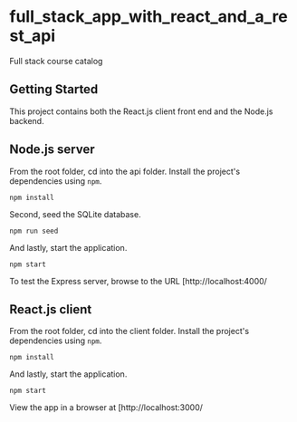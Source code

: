 # full_stack_app_with_react_and_a_rest_api
 Full stack course catalog

## Getting Started

This project contains both the React.js client front end and the Node.js backend.

## Node.js server

From the root folder, cd into the api folder. Install the project's dependencies using `npm`.

```
npm install

```

Second, seed the SQLite database.

```
npm run seed
```

And lastly, start the application.

```
npm start
```

To test the Express server, browse to the URL [http://localhost:4000/

## React.js client

From the root folder, cd into the client folder. Install the project's dependencies using `npm`.

```
npm install

```

And lastly, start the application.

```
npm start
```
View the app in a browser at  [http://localhost:3000/
